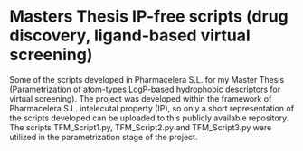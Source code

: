 # Masters Thesis IP-free scripts (drug discovery, ligand-based virtual screening)
Some of the scripts developed in Pharmacelera S.L. for my Master Thesis (Parametrization of atom-types LogP-based hydrophobic descriptors for virtual screening). The project was developed within the framework of Pharmacelera S.L. intelecutal property (IP), so only a short representation of the scripts developed can be uploaded to this publicly available repository. 
The scripts TFM_Script1.py, TFM_Script2.py and TFM_Script3.py were utilized in the parametrization stage of the project. 
